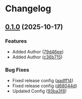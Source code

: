 # Changelog

## [0.1.0](https://github.com/manikandan1293/my-personal-repo/compare/my-personal-repo-v0.0.1...my-personal-repo-v0.1.0) (2025-10-17)


### Features

* Added Author ([79d46ee](https://github.com/manikandan1293/my-personal-repo/commit/79d46ee355f9343788086dd992bb68e60a416ce9))
* Added Author ([c36b715](https://github.com/manikandan1293/my-personal-repo/commit/c36b7156167da89daffb654c91cf737134b88fae))


### Bug Fixes

* Fixed release config ([aadff14](https://github.com/manikandan1293/my-personal-repo/commit/aadff14f3d1eaf8113a357669ebf7765390b5074))
* Fixed release config ([d68044d](https://github.com/manikandan1293/my-personal-repo/commit/d68044d0aceb9c2cca9a0d7e0df2bffce8ecee22))
* Updated Config ([93ba3f8](https://github.com/manikandan1293/my-personal-repo/commit/93ba3f86286a248d06d0bd9e1b88aab59468e02e))
